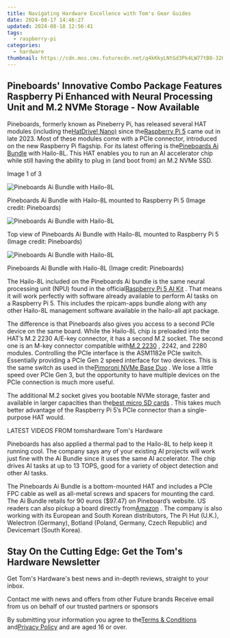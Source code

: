 ```yaml
---
title: Navigating Hardware Excellence with Tom's Gear Guides
date: 2024-08-17 14:46:27
updated: 2024-08-18 12:56:41
tags:
  - raspberry-pi
categories:
  - hardware
thumbnail: https://cdn.mos.cms.futurecdn.net/q4kKkyLNtGd3Pk4LW77tB8-320-80.jpg
---
```


## Pineboards' Innovative Combo Package Features Raspberry Pi Enhanced with Neural Processing Unit and M.2 NVMe Storage - Now Available

Pineboards, formerly known as Pineberry Pi, has released several HAT modules (including the[HatDrive! Nano)](https://tools.techidaily.com) since the[Raspberry Pi 5](https://tools.techidaily.com) came out in late 2023\. Most of these modules come with a PCIe connector, introduced on the new Raspberry Pi flagship. For its latest offering is the[Pineboards Ai Bundle](https://pineboards.io/blogs/news/introducing-the-ai-bundle-hailo-8l) with Hailo-8L. This HAT enables you to run an AI accelerator chip while still having the ability to plug in (and boot from) an M.2 NVMe SSD.

 Image 1 of 3

![Pineboards Ai Bundle with Hailo-8L](https://vanilla.futurecdn.net/cyclingnews/media/img/missing-image.svg)

 Pineboards Ai Bundle with Hailo-8L mounted to Raspberry Pi 5  (Image credit: Pineboards)

![Pineboards Ai Bundle with Hailo-8L](https://vanilla.futurecdn.net/cyclingnews/media/img/missing-image.svg)

 Top view of Pineboards Ai Bundle with Hailo-8L mounted to Raspberry Pi 5  (Image credit: Pineboards)

![Pineboards Ai Bundle with Hailo-8L](https://vanilla.futurecdn.net/cyclingnews/media/img/missing-image.svg)

 Pineboards Ai Bundle with Hailo-8L  (Image credit: Pineboards)

 The Hailo-8L included on the Pineboards Ai bundle is the same neural processing unit (NPU) found in the official[Raspberry Pi 5 AI Kit](https://tools.techidaily.com) . That means it will work perfectly with software already available to perform AI tasks on a Raspberry Pi 5\. This includes the rpicam-apps bundle along with any other Hailo-8L management software available in the hailo-all apt package.

 The difference is that Pineboards also gives you access to a second PCIe device on the same board. While the Hailo-8L chip is preloaded into the HAT’s M.2 2230 A/E-key connector, it has a second M.2 socket. The second one is an M-key connector compatible with[M.2 2230](https://tools.techidaily.com) , 2242, and 2280 modules. Controlling the PCIe interface is the ASM1182e PCIe switch. Essentially providing a PCIe Gen 2 speed interface for two devices. This is the same switch as used in the[Pimoroni NVMe Base Duo](https://tools.techidaily.com) . We lose a little speed over PCIe Gen 3, but the opportunity to have multiple devices on the PCIe connection is much more useful.

 The additional M.2 socket gives you bootable NVMe storage, faster and available in larger capacities than the[best micro SD cards](https://tools.techidaily.com) . This takes much better advantage of the Raspberry Pi 5’s PCIe connector than a single-purpose HAT would.

 LATEST VIDEOS FROM tomshardware Tom's Hardware

 Pineboards has also applied a thermal pad to the Hailo-8L to help keep it running cool. The company says any of your existing AI projects will work just fine with the Ai Bundle since it uses the same AI accelerator. The chip drives AI tasks at up to 13 TOPS, good for a variety of object detection and other AI tasks.

 The Pineboards Ai Bundle is a bottom-mounted HAT and includes a PCIe FPC cable as well as all-metal screws and spacers for mounting the card. The Ai Bundle retails for 90 euros ($97.47) on Pineboard’s website. US readers can also pickup a board directly from[Amazon](https://tools.techidaily.com) . The company is also working with its European and South Korean distributors, The Pi Hut (U.K.), Welectron (Germany), Botland (Poland, Germany, Czech Republic) and Devicemart (South Korea).

## Stay On the Cutting Edge: Get the Tom's Hardware Newsletter

 Get Tom's Hardware's best news and in-depth reviews, straight to your inbox.

 Contact me with news and offers from other Future brands  Receive email from us on behalf of our trusted partners or sponsors

 By submitting your information you agree to the[Terms & Conditions](https://futureplc.com/terms-conditions/) and[Privacy Policy](https://futureplc.com/privacy-policy/) and are aged 16 or over.

<ins class="adsbygoogle"
     style="display:block"
     data-ad-format="autorelaxed"
     data-ad-client="ca-pub-7571918770474297"
     data-ad-slot="1223367746"></ins>



<ins class="adsbygoogle"
     style="display:block"
     data-ad-client="ca-pub-7571918770474297"
     data-ad-slot="8358498916"
     data-ad-format="auto"
     data-full-width-responsive="true"></ins>
